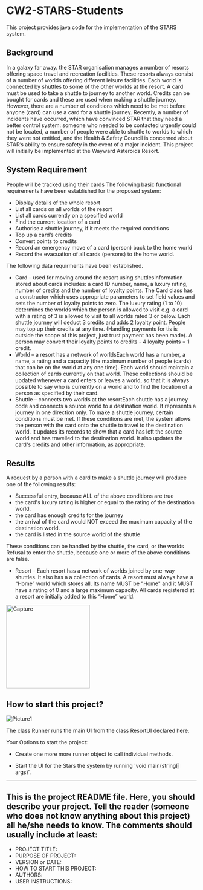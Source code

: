 # CW2-STARS-Students
This project provides java code for the implementation of the STARS system. 

## Background
In a galaxy far away. the STAR organisation manages a number of resorts offering space travel and recreation facilities. These resorts always consist of a number of worlds offering different leisure facilities. Each world is connected by shuttles to some of the other worlds at the resort. A card must be used to take a shuttle to journey to another world. Credits can be bought for cards and these are used when making a shuttle journey. However, there are a number of conditions which need to be met before anyone (card) can use a card for a shuttle journey.  Recently, a number of incidents have occurred, which have convinced STAR that they need a better control system: someone who needed to be contacted urgently could not be located, a number of people were able to shuttle to worlds to which they were not entitled, and the Health & Safety Council is concerned about STAR’s ability to ensure  safety in the event of a major incident. This project will initially be implemented at the Wayward Asteroids Resort.

## System Requirement

People will be tracked using their cards
The following basic functional requirements have been established for the proposed system:
* Display details of the whole resort
* List all cards on all worlds of the resort
* List all cards currently on a specified world
* Find the current location of a card
* Authorise a shuttle journey,  if it meets the required conditions
* Top up a card’s credits
* Convert points to credits 
* Record an emergency move of a card (person)  back to the home world
* Record the evacuation of all cards (persons) to the home world.

The following data requirments have been established.

* Card – used for moving around the resort using shuttlesInformation stored about cards includes: a card ID number, name, a luxury rating, number of credits and the number of loyalty points. The Card class has a constructor which uses appropriate parameters to set field values and sets the number of loyalty points to zero. The luxury rating (1 to 10) determines the worlds which the person is allowed to visit e.g. a card with a rating of 3 is allowed to visit to all worlds rated 3 or below.  Each shuttle journey will deduct 3 credits and adds 2 loyalty point. People may top up their credits at any time. (Handling payments for tis is outside the scope of this project, just trust payment has been made). A person may convert their loyalty points to credits - 4 loyalty points = 1 credit. 
* World – a resort has a network of worldsEach world has a number, a name, a rating and a capacity (the maximum number of people (cards) that can be on the world at any one time). Each world should maintain a collection of cards currently on that world. These collections should be updated whenever a card enters or leaves a world, so that it is always possible to say who is currently on a world and to find the location of a person as specified by their card.
* Shuttle – connects two worlds at the resortEach shuttle has a journey code and connects a source world to a destination world. It represents a journey in one direction only. To make a shuttle journey, certain conditions must be met.  If these conditions are met, the system allows the person with the card onto the shuttle to travel to the destination world. It updates its records to show that a card has left the source world and has travelled to the destination world. It also updates the card's credits and other information, as appropriate. 

## Results
A request by a person with a card to make a shuttle journey will produce one of the following results: 
* Successful entry, because ALL of the above conditions are true
* the card's luxury rating is higher or equal to the rating of the destination world. 
* the card has enough credits for the journey
* the arrival of the card would NOT exceed the maximum capacity of the destination world.
* the card is listed in the source world of the shuttle 

These conditions can be handled by the shuttle, the card, or the worlds 
Refusal to enter the shuttle, because one or more of the above conditions are false.

* Resort - Each resort has a network of worlds joined by one-way shuttles. It also has a a collection of cards. A resort must always have a “Home” world which stores all. Its name MUST be "Home" and it MUST have a rating of 0 and a large maximum capacity. All cards registered at a resort are initially added to this “Home” world.

<img width="221" alt="Capture" src="https://user-images.githubusercontent.com/91548582/137923782-fd80db14-4719-4b38-ad20-ff1b5d3ae8d3.PNG">

## How to start this project?

![Picture1](https://user-images.githubusercontent.com/91548582/137952081-366ad990-4a87-415f-afc1-53a7296b5279.png)

The class Runner runs the main UI from the class ResortUI declared here. 

Your Options to start the project:

* Create one more more runner object to call individual methods. 

* Start the UI for the Stars the system by running 'void main(string[] args)'. 


------------------------------------------------------------------------
This is the project README file. Here, you should describe your project.
Tell the reader (someone who does not know anything about this project)
all he/she needs to know. The comments should usually include at least:
------------------------------------------------------------------------

* PROJECT TITLE:
* PURPOSE OF PROJECT:
* VERSION or DATE:
* HOW TO START THIS PROJECT:
* AUTHORS:
* USER INSTRUCTIONS:

